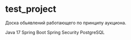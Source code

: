 # test_project

Доска обьявлений работающего по принципу аукциона.

Java 17
Spring Boot
Spring Security
PostgreSQL

